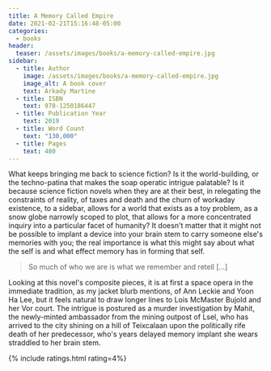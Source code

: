 ```yaml
---
title: A Memory Called Empire
date: 2021-02-21T15:16:48-05:00
categories:
  - books
header:
  teaser: /assets/images/books/a-memory-called-empire.jpg
sidebar:
  - title: Author
    image: /assets/images/books/a-memory-called-empire.jpg
    image_alt: A book cover
    text: Arkady Martine
  - title: ISBN
    text: 978-1250186447
  - title: Publication Year
    text: 2019
  - title: Word Count
    text: "130,000"
  - title: Pages
    text: 480
---
```


What keeps bringing me back to science fiction? Is it the world-building, or the techno-patina that makes the soap operatic intrigue palatable? Is it because science fiction novels when they are at their best, in relegating the constraints of reality, of taxes and death and the churn of workaday existence, to a sidebar, allows for a world that exists as a toy problem, as a snow globe narrowly scoped to plot, that allows for a more concentrated inquiry into a particular facet of humanity? It doesn't matter that it might not be possible to implant a device into your brain stem to carry someone else's memories with you; the real importance is what this might say about what the self is and what effect memory has in forming that self.

> So much of who we are is what we remember and retell [...]

Looking at this novel's composite pieces, it is at first a space opera in the immediate tradition, as my jacket blurb mentions, of Ann Leckie and Yoon Ha Lee, but it feels natural to draw longer lines to Lois McMaster Bujold and her Vor court. The intrigue is postured as a murder investigation by Mahit, the newly-minted ambassador from the mining outpost of Lsel, who has arrived to the city shining on a hill of Teixcalaan upon the politically rife death of her predecessor, who's years delayed memory implant she wears straddled to her brain stem.

{% include ratings.html rating=4%}